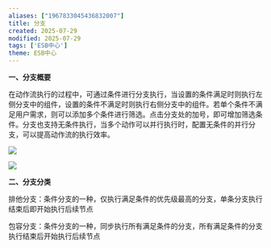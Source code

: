 ```yaml
---
aliases: ["1967833045436832007"]
title: 分支
created: 2025-07-29
modified: 2025-07-29
tags: ['ESB中心']
theme: ESB中心
---
```


**一、分支概要**

在动作流执行的过程中，可通过条件进行分支执行，当设置的条件满足时则执行左侧分支中的组件，设置的条件不满足时则执行右侧分支中的组件。若单个条件不满足用户需求，则可以添加多个条件进行筛选。点击分支处的加号，即可增加筛选条件。分支也支持无条件执行，当多个动作可以并行执行时，配置无条件的并行分支，可以提高动作流的执行效率。

![](https://myhelpdoc.oss-cn-heyuan.aliyuncs.com/mdimages/b339871ba81266be4befe00d52bcf67f.jpg)

![](https://myhelpdoc.oss-cn-heyuan.aliyuncs.com/mdimages/b1e677d25945a7308c9cd5a3d2c47e17.jpg)

**二、分支分类**

排他分支：条件分支的一种，仅执行满足条件的优先级最高的分支，单条分支执行结束后即开始执行后续节点

包容分支：条件分支的一种，同步执行所有满足条件的分支，所有满足条件的分支执行结束后开始执行后续节点

